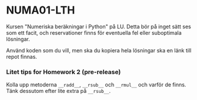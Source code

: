 # NUMA01-LTH

Kursen "Numeriska beräkningar i Python" på LU. Detta bör på inget sätt ses som ett facit, och reservationer finns för eventuella fel eller suboptimala lösningar.

Använd koden som du vill, men ska du kopiera hela lösningar ska en länk till repot finnas.

### Litet tips for Homework 2 (pre-release)

Kolla upp metoderna `__radd__`, `__rsub__` och `__rmul__` och varför de finns. Tänk dessutom efter lite extra på `__rsub__`.
